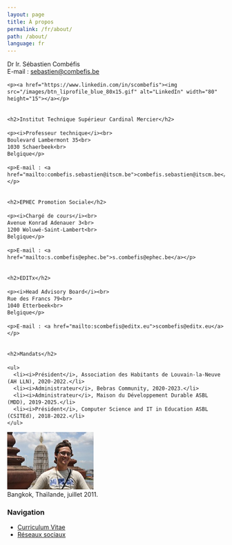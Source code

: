 ```yaml
---
layout: page
title: À propos
permalink: /fr/about/
path: /about/
language: fr
---
```


<div class="page-col-wrapper">
  <div class="page-col page-col-1">
    <p>Dr Ir. Sébastien Combéfis<br>
    E-mail : <a href="mailto:sebastien@combefis.be">sebastien@combefis.be</a></p>

    <p><a href="https://www.linkedin.com/in/scombefis"><img src="/images/btn_liprofile_blue_80x15.gif" alt="LinkedIn" width="80" height="15"></a></p>


    <h2>Institut Technique Supérieur Cardinal Mercier</h2>

    <p><i>Professeur technique</i><br>
    Boulevard Lambermont 35<br>
    1030 Schaerbeek<br>
    Belgique</p>

    <p>E-mail : <a href="mailto:combefis.sebastien@itscm.be">combefis.sebastien@itscm.be</a></p>


    <h2>EPHEC Promotion Sociale</h2>

    <p><i>Chargé de cours</i><br>
    Avenue Konrad Adenauer 3<br>
    1200 Woluwé-Saint-Lambert<br>
    Belgique</p>

    <p>E-mail : <a href="mailto:s.combefis@ephec.be">s.combefis@ephec.be</a></p>


    <h2>EDITx</h2>

    <p><i>Head Advisory Board</i><br>
    Rue des Francs 79<br>
    1040 Etterbeek<br>
    Belgique</p>

    <p>E-mail : <a href="mailto:scombefis@editx.eu">scombefis@editx.eu</a></p>


    <h2>Mandats</h2>

    <ul>
      <li><i>Président</i>, Association des Habitants de Louvain-la-Neuve (AH LLN), 2020-2022.</li>
      <li><i>Administrateur</i>, Bebras Community, 2020-2023.</li>
      <li><i>Administrateur</i>, Maison du Développement Durable ASBL (MDD), 2019-2025.</li>
      <li><i>Président</i>, Computer Science and IT in Education ASBL (CSITEd), 2018-2022.</li>
    </ul>
  </div>
  <div class="page-col page-col-2">
    <p><img src="/images/bangkok.jpg" alt="Bangkok, Thaïland, juillet 2011" width="200" height="133"><br>
    Bangkok, Thaïlande, juillet 2011.</p>
    <h3>Navigation</h3>
    <ul class="navigation">
      <li><a href="/fr/about/cv/">Curriculum Vitae</a></li>
      <li><a href="/fr/about/socialnetworks/">Réseaux sociaux</a></li>
    </ul>
  </div>
</div>
